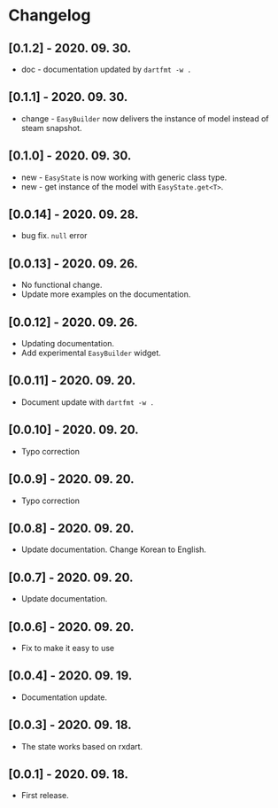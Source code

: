 # Changelog

## [0.1.2] - 2020. 09. 30.

* doc - documentation updated by `dartfmt -w .`

## [0.1.1] - 2020. 09. 30.

* change - `EasyBuilder` now delivers the instance of model instead of steam snapshot.

## [0.1.0] - 2020. 09. 30.

* new - `EasyState` is now working with generic class type.
* new - get instance of the model with `EasyState.get<T>`.

## [0.0.14] - 2020. 09. 28.

* bug fix. `null` error

## [0.0.13] - 2020. 09. 26.

* No functional change.
* Update more examples on the documentation.

## [0.0.12] - 2020. 09. 26.

* Updating documentation.
* Add experimental `EasyBuilder` widget.

## [0.0.11] - 2020. 09. 20.

* Document update with `dartfmt -w .`

## [0.0.10] - 2020. 09. 20.

* Typo correction

## [0.0.9] - 2020. 09. 20.

* Typo correction

## [0.0.8] - 2020. 09. 20.

* Update documentation. Change Korean to English.

## [0.0.7] - 2020. 09. 20.

* Update documentation.

## [0.0.6] - 2020. 09. 20.

* Fix to make it easy to use

## [0.0.4] - 2020. 09. 19.

* Documentation update.

## [0.0.3] - 2020. 09. 18.

* The state works based on rxdart.

## [0.0.1] - 2020. 09. 18.

* First release.

